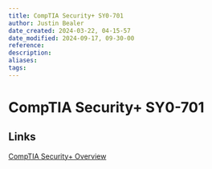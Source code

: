 ```yaml
---
title: CompTIA Security+ SY0-701
author: Justin Bealer
date_created: 2024-03-22, 04-15-57
date_modified: 2024-09-17, 09-30-00
reference: 
description: 
aliases: 
tags: 
---
```

# CompTIA Security+ SY0-701

## Links

[CompTIA Security+ Overview](https://www.comptia.org/certifications/security)

